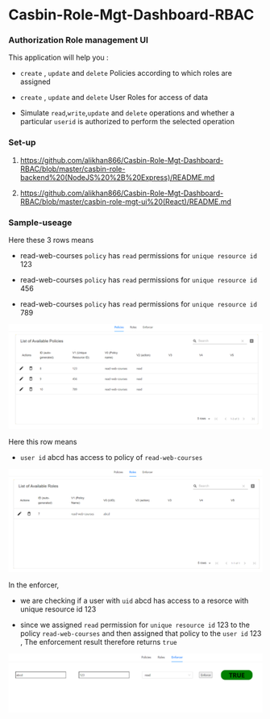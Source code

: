 # Casbin-Role-Mgt-Dashboard-RBAC

### Authorization Role management UI 

This application will help you :

* `create` , `update` and `delete` Policies according to which roles are assigned 

*  `create` , `update` and `delete` User Roles for access of data

* Simulate `read`,`write`,`update` and `delete` operations and whether a particular `userid` is authorized to perform the selected operation

### Set-up 

1. https://github.com/alikhan866/Casbin-Role-Mgt-Dashboard-RBAC/blob/master/casbin-role-backend%20(NodeJS%20%2B%20Express)/README.md

2. https://github.com/alikhan866/Casbin-Role-Mgt-Dashboard-RBAC/blob/master/casbin-role-mgt-ui%20(React)/README.md


### Sample-useage

Here these 3 rows means

* read-web-courses `policy` has `read` permissions for `unique resource id` 123

* read-web-courses `policy` has `read` permissions for `unique resource id` 456

* read-web-courses `policy` has `read` permissions for `unique resource id` 789

![](images/policy.png)

Here this row means

* `user id` abcd has access to policy of `read-web-courses`

![](images/role.png)

In the enforcer,

* we are checking if a user with `uid` abcd  has access to a resorce with unique resource id 123

* since we assigned `read` permission for `unique resource id` 123 to the policy `read-web-courses` and then assigned that policy to the `user id` 123 , The enforcement result therefore returns `true` 

![](images/enforcer.png)
